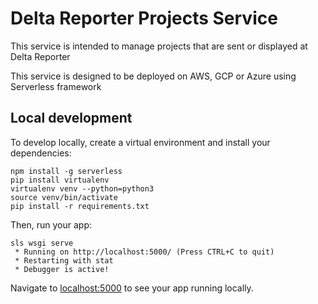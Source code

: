 # Delta Reporter Projects Service

This service is intended to manage projects that are sent or displayed at Delta Reporter

This service is designed to be deployed on AWS, GCP or Azure using Serverless framework

## Local development

To develop locally, create a virtual environment and install your dependencies:

```
npm install -g serverless
pip install virtualenv
virtualenv venv --python=python3
source venv/bin/activate
pip install -r requirements.txt
```

Then, run your app:

```
sls wsgi serve
 * Running on http://localhost:5000/ (Press CTRL+C to quit)
 * Restarting with stat
 * Debugger is active!
```

Navigate to [localhost:5000](http://localhost:5000) to see your app running locally.

